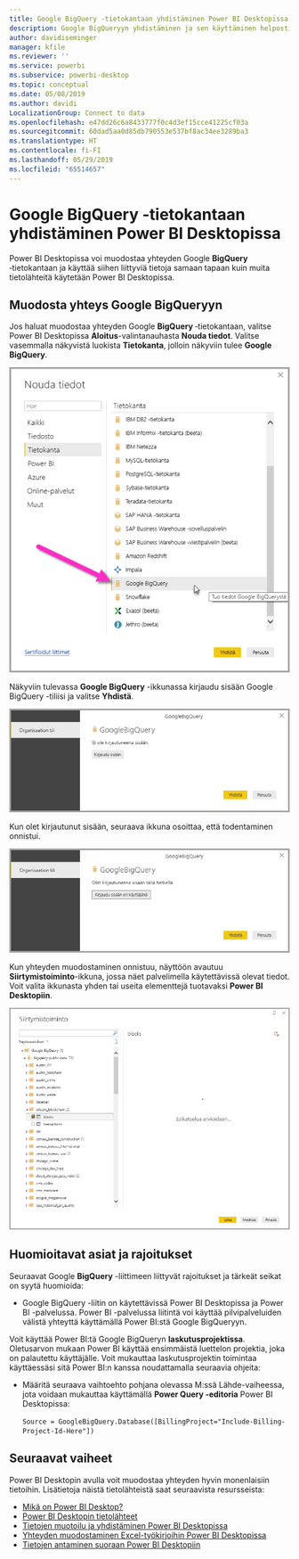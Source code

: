 ```yaml
---
title: Google BigQuery -tietokantaan yhdistäminen Power BI Desktopissa
description: Google BigQueryyn yhdistäminen ja sen käyttäminen helposti Power BI Desktopissa
author: davidiseminger
manager: kfile
ms.reviewer: ''
ms.service: powerbi
ms.subservice: powerbi-desktop
ms.topic: conceptual
ms.date: 05/08/2019
ms.author: davidi
LocalizationGroup: Connect to data
ms.openlocfilehash: e47dd26c6a8433777f0c4d3ef15cce41225cf03a
ms.sourcegitcommit: 60dad5aa0d85db790553e537bf8ac34ee3289ba3
ms.translationtype: HT
ms.contentlocale: fi-FI
ms.lasthandoff: 05/29/2019
ms.locfileid: "65514657"
---
```

# <a name="connect-to-a-google-bigquery-database-in-power-bi-desktop"></a>Google BigQuery -tietokantaan yhdistäminen Power BI Desktopissa
Power BI Desktopissa voi muodostaa yhteyden Google **BigQuery** ‑tietokantaan ja käyttää siihen liittyviä tietoja samaan tapaan kuin muita tietolähteitä käytetään Power BI Desktopissa.

## <a name="connect-to-google-bigquery"></a>Muodosta yhteys Google BigQueryyn
Jos haluat muodostaa yhteyden Google **BigQuery** ‑tietokantaan, valitse Power BI Desktopissa **Aloitus**-valintanauhasta **Nouda tiedot**. Valitse vasemmalla näkyvistä luokista **Tietokanta**, jolloin näkyviin tulee **Google BigQuery**.

![Google BigQueryn Hae tiedot -valintaikkuna](media/desktop-connect-bigquery/connect_bigquery_01.png)

Näkyviin tulevassa **Google BigQuery** -ikkunassa kirjaudu sisään Google BigQuery -tiliisi ja valitse **Yhdistä**.

![Kirjaudu sisään Google BigQueryyn](media/desktop-connect-bigquery/connect_bigquery_02.png)

Kun olet kirjautunut sisään, seuraava ikkuna osoittaa, että todentaminen onnistui. 

![Kirjautunut sisään Googleen](media/desktop-connect-bigquery/connect_bigquery_02b.png)

Kun yhteyden muodostaminen onnistuu, näyttöön avautuu **Siirtymistoiminto**-ikkuna, jossa näet palvelimella käytettävissä olevat tiedot. Voit valita ikkunasta yhden tai useita elementtejä tuotavaksi **Power BI Desktopiin**.

![Tiedot Google BigQuerystä](media/desktop-connect-bigquery/connect_bigquery_03.png)

## <a name="considerations-and-limitations"></a>Huomioitavat asiat ja rajoitukset
Seuraavat Google **BigQuery** -liittimeen liittyvät rajoitukset ja tärkeät seikat on syytä huomioida:

* Google BigQuery -liitin on käytettävissä Power BI Desktopissa ja Power BI -palvelussa. Power BI -palvelussa liitintä voi käyttää pilvipalveluiden välistä yhteyttä käyttämällä Power BI:stä Google BigQueryyn.

Voit käyttää Power BI:tä Google BigQueryn **laskutusprojektissa**. Oletusarvon mukaan Power BI käyttää ensimmäistä luettelon projektia, joka on palautettu käyttäjälle. Voit mukauttaa laskutusprojektin toimintaa käyttäessäsi sitä Power BI:n kanssa noudattamalla seuraavia ohjeita:

 * Määritä seuraava vaihtoehto pohjana olevassa M:ssä Lähde-vaiheessa, jota voidaan mukauttaa käyttämällä **Power Query -editoria** Power BI Desktopissa:

    ```Source = GoogleBigQuery.Database([BillingProject="Include-Billing-Project-Id-Here"])```

## <a name="next-steps"></a>Seuraavat vaiheet
Power BI Desktopin avulla voit muodostaa yhteyden hyvin monenlaisiin tietoihin. Lisätietoja näistä tietolähteistä saat seuraavista resursseista:

* [Mikä on Power BI Desktop?](desktop-what-is-desktop.md)
* [Power BI Desktopin tietolähteet](desktop-data-sources.md)
* [Tietojen muotoilu ja yhdistäminen Power BI Desktopissa](desktop-shape-and-combine-data.md)
* [Yhteyden muodostaminen Excel-työkirjoihin Power BI Desktopissa](desktop-connect-excel.md)   
* [Tietojen antaminen suoraan Power BI Desktopiin](desktop-enter-data-directly-into-desktop.md)   

